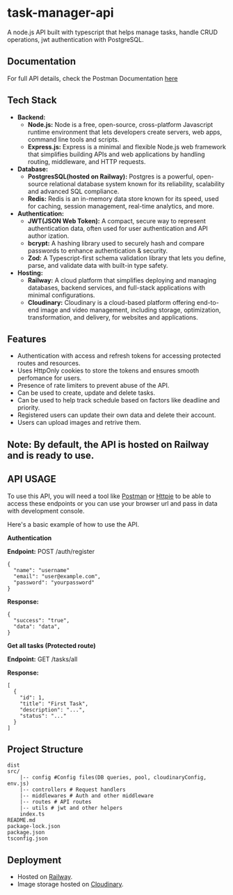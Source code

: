 # task-manager-api

A node.js API built with typescript that helps manage tasks, handle CRUD operations, jwt authentication with PostgreSQL.

## Documentation

For full API details, check the Postman Documentation [here](https://documenter.getpostman.com/view/42958843/2sB2cbayuZ)

## Tech Stack

- **Backend:**
  - **Node.js:** Node is a free, open-source, cross-platform Javascript runtime environment that lets developers create servers, web apps, command line tools and scripts.
  - **Express.js:** Express is a minimal and flexible Node.js web framework that simplifies building APIs and web applications by handling routing, middleware, and HTTP requests.
- **Database:**
  - **PostgresSQL(hosted on Railway):** Postgres is a powerful, open-source relational database system known for its reliability, scalability and advanced SQL compliance.
  - **Redis:** Redis is an in-memory data store known for its speed, used for caching, session management, real-time analytics, and more.
- **Authentication:**
  - **JWT(JSON Web Token):** A compact, secure way to represent authentication data, often used for user authentication and API author ization.
  - **bcrypt:** A hashing library used to securely hash and compare passwords to enhance authentication & security.
  - **Zod:** A Typescript-first schema validation library that lets you define, parse, and validate data with built-in type safety.
- **Hosting:**
  - **Railway:** A cloud platform that simplifies deploying and managing databases, backend services, and full-stack applications with minimal configurations.
  - **Cloudinary:** Cloudinary is a cloud-based platform offering end-to-end image and video management, including storage, optimization, transformation, and delivery, for websites and applications.

## Features

- Authentication with access and refresh tokens for accessing protected routes and resources.
- Uses HttpOnly cookies to store the tokens and ensures smooth perfomance for users.
- Presence of rate limiters to prevent abuse of the API.
- Can be used to create, update and delete tasks.
- Can be used to help track schedule based on factors like deadline and priority.
- Registered users can update their own data and delete their account.
- Users can upload images and retrive them.

## **Note:** By default, the API is hosted on **Railway** and is ready to use.

## API USAGE

To use this API, you will need a tool like [Postman](https://www.postman.com/) or [Httpie](https://httpie.io/) to be able to access these endpoints or you can use your browser url and pass in data with development console.

Here's a basic example of how to use the API.

**Authentication**

**Endpoint:** POST /auth/register

```
{
  "name": "username"
  "email": "user@example.com",
  "password": "yourpassword"
}
```

**Response:**

```
{
  "success": "true",
  "data": "data",
}
```

**Get all tasks (Protected route)**

**Endpoint:** GET /tasks/all

**Response:**

```
[
  {
    "id": 1,
    "title": "First Task",
    "description": "...",
    "status": "..."
  }
]
```

## Project Structure

```
dist
src/
    |-- config #Config files(DB queries, pool, cloudinaryConfig, env.js)
    |-- controllers # Request handlers
    |-- middlewares # Auth and other middleware
    |-- routes # API routes
    |-- utils # jwt and other helpers
    index.ts
README.md
package-lock.json
package.json
tsconfig.json
```

## Deployment

- Hosted on [Railway](https://railway.com).
- Image storage hosted on [Cloudinary](https://cloudinary.com).
